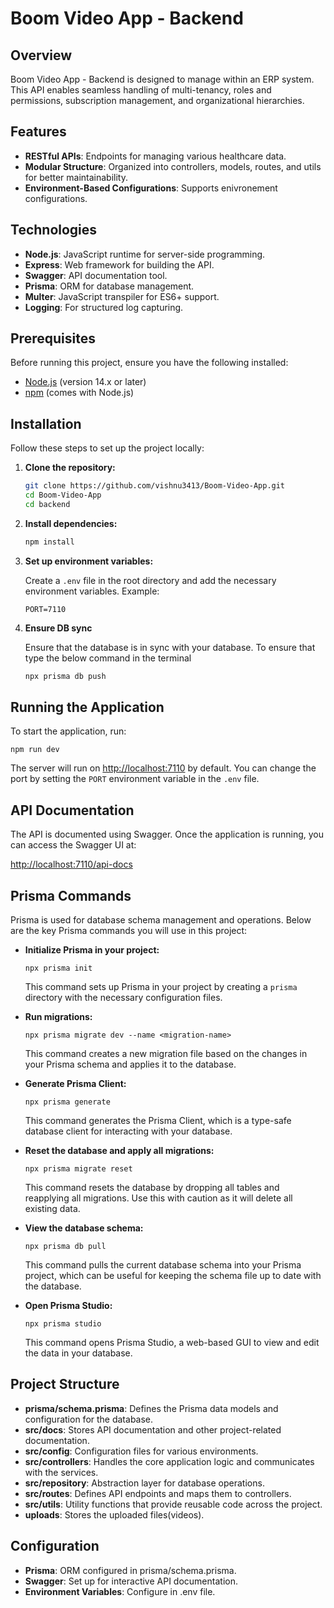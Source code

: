 # Boom Video App - Backend

## Overview

Boom Video App - Backend is designed to manage  within an ERP system. This API enables seamless handling of multi-tenancy, roles and permissions, subscription management, and organizational hierarchies.

## Features

- **RESTful APIs**: Endpoints for managing various healthcare data.
- **Modular Structure**: Organized into controllers, models, routes, and utils for better maintainability.
- **Environment-Based Configurations**: Supports enivronement configurations.

## Technologies

- **Node.js**: JavaScript runtime for server-side programming.
- **Express**: Web framework for building the API.
- **Swagger**: API documentation tool.
- **Prisma**: ORM for database management.
- **Multer**: JavaScript transpiler for ES6+ support.
- **Logging**: For structured log capturing.

## Prerequisites

Before running this project, ensure you have the following installed:

- [Node.js](https://nodejs.org/) (version 14.x or later)
- [npm](https://www.npmjs.com/) (comes with Node.js)

## Installation

Follow these steps to set up the project locally:

1. **Clone the repository:**

   ```bash
   git clone https://github.com/vishnu3413/Boom-Video-App.git
   cd Boom-Video-App
   cd backend

2. **Install dependencies:**

   ```bash
   npm install

3. **Set up environment variables:**

   Create a `.env` file in the root directory and add the necessary environment variables. Example:

   `PORT=7110`

4. **Ensure DB sync**

   Ensure that the database is in sync with your database. To ensure that type the below command in the terminal
   
   ```bash
   npx prisma db push

## Running the Application

To start the application, run:

`npm run dev`

The server will run on [http://localhost:7110](http://localhost:7110) by default. You can change the port by setting the `PORT` environment variable in the `.env` file.

## API Documentation

The API is documented using Swagger. Once the application is running, you can access the Swagger UI at:

[http://localhost:7110/api-docs](http://localhost:7110/api-docs)

## Prisma Commands

Prisma is used for database schema management and operations. Below are the key Prisma commands you will use in this project:

- **Initialize Prisma in your project:**

  `npx prisma init`

  This command sets up Prisma in your project by creating a `prisma` directory with the necessary configuration files.

- **Run migrations:**

  `npx prisma migrate dev --name <migration-name>`

  This command creates a new migration file based on the changes in your Prisma schema and applies it to the database.

- **Generate Prisma Client:**

  `npx prisma generate`

  This command generates the Prisma Client, which is a type-safe database client for interacting with your database.

- **Reset the database and apply all migrations:**

  `npx prisma migrate reset`

  This command resets the database by dropping all tables and reapplying all migrations. Use this with caution as it will delete all existing data.

- **View the database schema:**

  `npx prisma db pull`

  This command pulls the current database schema into your Prisma project, which can be useful for keeping the schema file up to date with the database.

- **Open Prisma Studio:**

  `npx prisma studio`

  This command opens Prisma Studio, a web-based GUI to view and edit the data in your database.

## Project Structure

- **prisma/schema.prisma**: Defines the Prisma data models and configuration for the database.
- **src/docs**: Stores API documentation and other project-related documentation.
- **src/config**: Configuration files for various environments.
- **src/controllers**: Handles the core application logic and communicates with the services.
- **src/repository**: Abstraction layer for database operations.
- **src/routes**: Defines API endpoints and maps them to controllers.
- **src/utils**: Utility functions that provide reusable code across the project.
- **uploads**: Stores the uploaded files(videos).

## Configuration

- **Prisma**: ORM configured in prisma/schema.prisma.
- **Swagger**: Set up for interactive API documentation.
- **Environment Variables**: Configure in .env file.